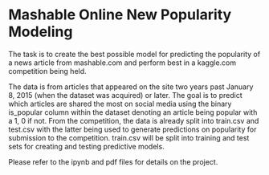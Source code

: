 # Mashable Online New Popularity Modeling
The task is to create the best possible model for predicting the popularity of a news article from mashable.com and perform best in a kaggle.com competition being held.

The data is from articles that appeared on the site two years past January 8, 2015 (when the dataset was acquired) or later. The goal is to predict which articles are shared the most on social media using the binary is_popular column within the dataset denoting an article being popular with a 1, 0 if not. From the competition, the data is already split into train.csv and test.csv with the latter being used to generate predictions on popularity for submission to the competition. train.csv will be split into training and test sets for creating and testing predictive models.

Please refer to the ipynb and pdf files for details on the project.
